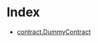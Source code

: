 # Index

<!-- START_INDEX -->
- [contract.DummyContract](./contract.DummyContract.md)

<!-- END_INDEX -->